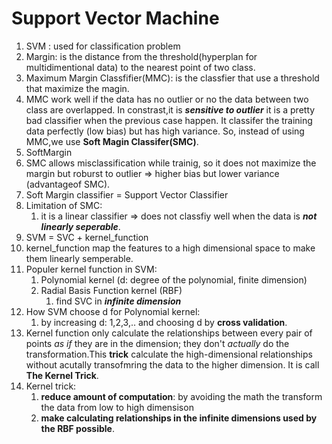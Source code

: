 # Support Vector Machine

1. SVM : used for classification problem
2. Margin: is the distance from the threshold(hyperplan for multidimentional data) to the nearest point of two class.
3. Maximum Margin Classfifier(MMC): is the classfier that use a threshold that maximize the magin.
4. MMC work well if the data has no outlier or no the data between two class are overlapped. In constrast,it is **_sensitive to outlier_** it is a pretty bad classifier when the previous case happen. It classifer the training data perfectly (low bias) but has high variance. So, instead of using MMC,we use **Soft Magin Classifer(SMC)**.
5. SoftMargin
6. SMC allows misclassification while trainig, so it does not maximize the margin but roburst to outlier => higher bias but lower variance (advantageof SMC).
7. Soft Margin classifier = Support Vector Classifier
8. Limitation of SMC:
   1. it is a linear classifier => does not classfiy well when the data is **_not linearly seperable_**.
9. SVM = SVC + kernel_function
10. kernel_function map the features to a high dimensional space to make them linearly semperable.
11. Populer kernel function in SVM:
    1. Polynomial kernel (d: degree of the polynomial, finite dimension)
    2. Radial Basis Function kernel (RBF)
       1. find SVC in **_infinite dimension_**
12. How SVM choose d for Polynomial kernel:
    1. by increasing d: 1,2,3,.. and choosing d by **cross validation**.
13. Kernel function only calculate the relationships between every pair of points _as if_ they are in the dimension; they don't _actually_ do the transformation.This **trick** calculate the high-dimensional relationships without acutally transofmring the data to the higher dimension. It is call **The Kernel Trick**.
14. Kernel trick:
    1. **reduce amount of computation**: by avoiding the math the transform the data from low to high dimensison
    2. **make calculating relationships in the infinite dimensions used by the RBF possible**.
